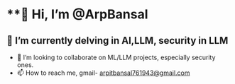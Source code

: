 # **👋 Hi, I’m @ArpBansal
## 👀 I’m currently delving in AI,LLM, security in LLM

- 💞️ I’m looking to collaborate on ML/LLM projects, especially security ones.
- 📫 How to reach me, gmail- arpitbansal761943@gmail.com

<!---
ArpBansal/ArpBansal is a ✨ special ✨ repository because its `README.md` (this file) appears on your GitHub profile.
You can click the Preview link to take a look at your changes.
--->
